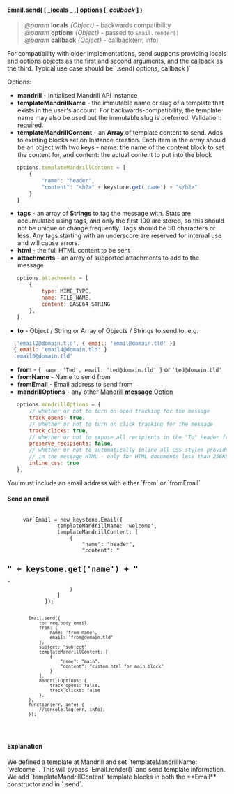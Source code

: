 #### Email.send( [ _locals _ ,] options [, _callback_ ] ) 
> *@param* **locals** _{Object}_  - backwards compatibility   
> *@param* **options** _{Object}_  - passed to `Email.render()`  
> *@param* **callback** _{Object}_  - callback(err, info)    


<p class="api-note"> For compatibility with older implementations, send supports providing locals and options objects as the first and second arguments, and the callback as the third.  Typical use case should be `.send( options, callback )`</p>

 Options:

 * **mandrill** - Initialised Mandrill API instance
 * **templateMandrillName** - the immutable name or slug of a template that exists in the user's account. For backwards-compatibility, the template name may also be used but the immutable slug is preferred.  Validation: required.  
 * **templateMandrillContent** - an **Array** of template content to send. Adds to existing blocks set on Instance creation.  Each item in the array should be an object with two keys - name: the name of the content block to set the content for, and content: the actual content to put into the block
 ```javascript 
	options.templateMandrillContent = [
		{
			"name": "header",
			"content": "<h2>" + keystone.get('name') + "</h2>"
		}
	]
 ```
 * **tags** - an array of **Strings** to tag the message with. Stats are accumulated using tags, and only the first 100 are stored, so this should not be unique or change frequently. Tags should be 50 characters or less. Any tags starting with an underscore are reserved for internal use and will cause errors.   
 * **html** - the full HTML content to be sent 
 * **attachments** - an array of supported attachments to add to the message  
 ```javascript
	options.attachments = [
		{
			type: MIME_TYPE,
			name: FILE_NAME,
			content: BASE64_STRING
		},
	]
 ```
 * **to** - Object / String or Array of Objects / Strings to send to, e.g.  
 ```javascript
   ['email2@domain.tld', { email: 'email@domain.tld' }]
   { email: 'email4@domain.tld' }
   'email0@domain.tld'
 ``` 
 * **from** - `{ name: 'Ted', email: 'ted@domain.tld' }` or `'ted@domain.tld'`  
 * **fromName** - Name to send from  
 * **fromEmail** - Email address to send from
 * **mandrillOptions** - any other <a href="https://mandrillapp.com/api/docs/messages.JSON.html#method=send-template" target="_blank"> Mandrill **message** Option</a> 
 ```javascript
	options.mandrillOptions = {
		// whether or not to turn on open tracking for the message
		track_opens: true,
		// whether or not to turn on click tracking for the message
		track_clicks: true, 
		// whether or not to expose all recipients in the "To" header for each email
		preserve_recipients: false, 
		// whether or not to automatically inline all CSS styles provided 
		// in the message HTML - only for HTML documents less than 256KB in size
		inline_css: true 
	},
 ```   
 
<p class="caution-note"> You must include an  email address with either `from` or `fromEmail` </p>

<div class="code-header"> <h4>Send an email</h4></div><pre class=" language-javascript"><code class="language-javascript">
	 var Email = new keystone.Email({ 
                templateMandrillName: 'welcome',
                templateMandrillContent: [
                    {
                        "name": "header",
                        "content": "<h2>" + keystone.get('name') + "</h2>"
                    }
                ]
            });

            Email.send({
                to: req.body.email,
                from: {
                    name: 'from name',
                    email: 'from@domain.tld'
                },
                subject: 'subject'
                templateMandrillContent: [
                    {
                        "name": "main",
                        "content": "custom html for main block"
                    }
                ],
                mandrillOptions: {
                    track_opens: false,
                    track_clicks: false
                },
            }, 
            function(err, info) {
                //console.log(err, info);
            });
</code></pre>
<div class="contextual-note">
<h4> Explanation</h4> 
<p>We defined a template at Mandrill and set `templateMandrillName: 'welcome'`. This will bypass `Email.render()` and send template information.  <br /> We add `templateMandrillContent` template blocks in both the **Email** constructor and in `.send`.  </p>
</div> 


<div class="code-header addGitHubLink" data-file="lib/email.js#L537-L630"> &nbsp;</div><pre class=" language-javascript hideCode api"></pre> 
